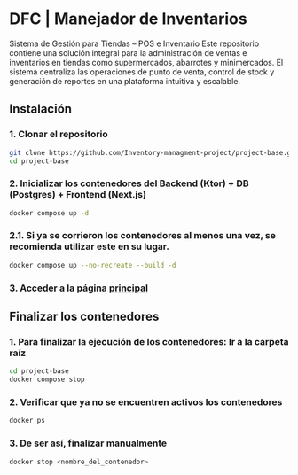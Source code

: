 # DFC | Manejador de Inventarios

Sistema de Gestión para Tiendas – POS e Inventario  Este repositorio contiene una solución integral para la administración de ventas e inventarios en tiendas como supermercados, abarrotes y minimercados. El sistema centraliza las operaciones de punto de venta, control de stock y generación de reportes en una plataforma intuitiva y escalable.

## Instalación

### 1. Clonar el repositorio

```bash
git clone https://github.com/Inventory-managment-project/project-base.git
cd project-base
```

### 2. Inicializar los contenedores del Backend (Ktor) + DB (Postgres) + Frontend (Next.js)

```bash
docker compose up -d
```

### 2.1. Si ya se corrieron los contenedores al menos una vez, se recomienda utilizar este en su lugar.

```bash
docker compose up --no-recreate --build -d
```

### 3. Acceder a la página [principal](http://localhost:3000/)

## Finalizar los contenedores

### 1. Para finalizar la ejecución de los contenedores: Ir a la carpeta raíz

```bash
cd project-base
docker compose stop
```

### 2. Verificar que ya no se encuentren activos los contenedores

```bash
docker ps
```

### 3. De ser así, finalizar manualmente

```bash
docker stop <nombre_del_contenedor>
```


